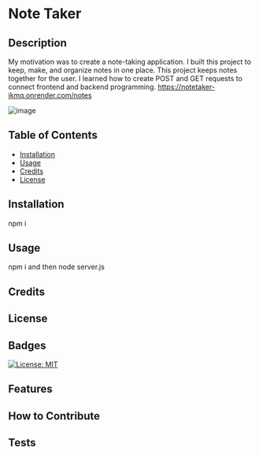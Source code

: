 # Note Taker
  

  ## Description
  
  My motivation was to create a note-taking application.
  I built this project to keep, make, and organize notes in one place.
  This project keeps notes together for the user.
  I learned how to create POST and GET requests to connect frontend and backend programming.
  https://notetaker-ikmq.onrender.com/notes

  ![image](https://github.com/NoahCalderwood/11Challenge-Notetaker/assets/76232069/d3fb2461-0416-49a3-bc3a-a7e49629985d)

  
  ## Table of Contents 
  
  - [Installation](#installation)
  - [Usage](#usage)
  - [Credits](#credits)
  - [License](#license)
  
  ## Installation
  npm i 
  
  ## Usage
  npm i and then node server.js
  
  ## Credits
  

  
  
  ## License
  
  
  ## Badges
  [![License: MIT](https://img.shields.io/badge/License-MIT-yellow.svg)](https://opensource.org/licenses/MIT)
  
  ## Features
  
  
  ## How to Contribute
  
  
  ## Tests
  
